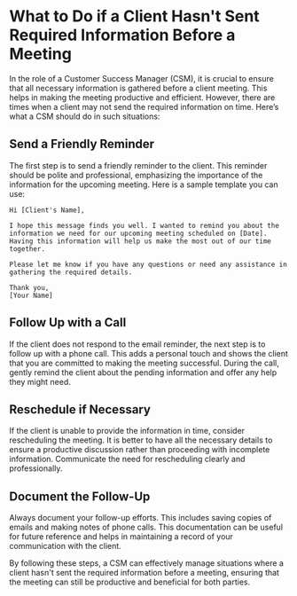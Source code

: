 # What to Do if a Client Hasn't Sent Required Information Before a Meeting

In the role of a Customer Success Manager (CSM), it is crucial to ensure that all necessary information is gathered before a client meeting. This helps in making the meeting productive and efficient. However, there are times when a client may not send the required information on time. Here’s what a CSM should do in such situations:

## Send a Friendly Reminder

The first step is to send a friendly reminder to the client. This reminder should be polite and professional, emphasizing the importance of the information for the upcoming meeting. Here is a sample template you can use:

```
Hi [Client's Name],

I hope this message finds you well. I wanted to remind you about the information we need for our upcoming meeting scheduled on [Date]. Having this information will help us make the most out of our time together.

Please let me know if you have any questions or need any assistance in gathering the required details.

Thank you,
[Your Name]
```

## Follow Up with a Call

If the client does not respond to the email reminder, the next step is to follow up with a phone call. This adds a personal touch and shows the client that you are committed to making the meeting successful. During the call, gently remind the client about the pending information and offer any help they might need.

## Reschedule if Necessary

If the client is unable to provide the information in time, consider rescheduling the meeting. It is better to have all the necessary details to ensure a productive discussion rather than proceeding with incomplete information. Communicate the need for rescheduling clearly and professionally.

## Document the Follow-Up

Always document your follow-up efforts. This includes saving copies of emails and making notes of phone calls. This documentation can be useful for future reference and helps in maintaining a record of your communication with the client.

By following these steps, a CSM can effectively manage situations where a client hasn't sent the required information before a meeting, ensuring that the meeting can still be productive and beneficial for both parties.